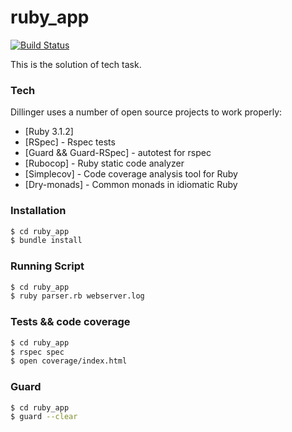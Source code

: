 # ruby_app

[![Build Status](https://travis-ci.org/joemccann/dillinger.svg?branch=master)](https://travis-ci.org/joemccann/dillinger)

This is the solution of tech task.

### Tech

Dillinger uses a number of open source projects to work properly:

* [Ruby 3.1.2]
* [RSpec] - Rspec tests
* [Guard && Guard-RSpec] - autotest for rspec
* [Rubocop] - Ruby static code analyzer
* [Simplecov] - Code coverage analysis tool for Ruby
* [Dry-monads] - Common monads in idiomatic Ruby

### Installation

```sh
$ cd ruby_app
$ bundle install
```

### Running Script

```sh
$ cd ruby_app
$ ruby parser.rb webserver.log
```

### Tests && code coverage

```sh
$ cd ruby_app
$ rspec spec
$ open coverage/index.html
```

### Guard

```sh
$ cd ruby_app
$ guard --clear
```
